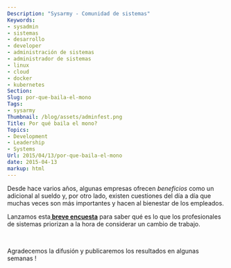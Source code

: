 ```yaml
---
Description: "Sysarmy - Comunidad de sistemas"
Keywords:
- sysadmin 
- sistemas
- desarrollo
- developer
- administración de sistemas
- administrador de sistemas
- linux
- cloud
- docker
- kubernetes
Section: 
Slug: por-que-baila-el-mono
Tags:
- sysarmy
Thumbnail: /blog/assets/adminfest.png
Title: Por qué baila el mono?
Topics:
- Development
- Leadership
- Systems
Url: 2015/04/13/por-que-baila-el-mono
date: 2015-04-13
markup: html
---
```


<p>Desde hace varios años, algunas empresas ofrecen <em>beneficios</em> como un adicional al sueldo y, por otro lado, existen cuestiones del día a día que muchas veces son más importantes y hacen al bienestar de los empleados.</p>
<p>Lanzamos esta<strong><a href="https://docs.google.com/forms/d/1NwZUEIikaFjClZRTTwO1UJxQtJ7QGt_NONSwthGJLsY/viewform"> breve encuesta</a></strong> para saber qué es lo que los profesionales de sistemas priorizan a la hora de considerar un cambio de trabajo.</p>
<p>&nbsp;</p>
<p>Agradecemos la difusión y publicaremos los resultados en algunas semanas !</p>
<p>&nbsp;</p>
<p>&nbsp;</p>
